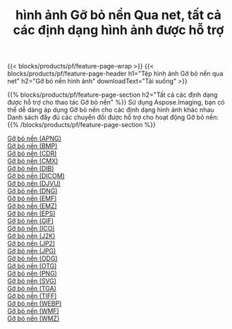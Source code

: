 ﻿---
title: hình ảnh Gỡ bỏ nền Qua net, tất cả các định dạng hình ảnh được hỗ trợ 
weight: 3920
url: /vi/net/remove-background 
lang: vi
langdirlevel: 2
locales: zh-hans,ja,it,ru,de,es,fr,nl,id,lt,pl,pt,vi,tr,ko,zh-hant,ar,hi,th,sv,cs,uk,he
description: Sử dụng Aspose.Imaging, bạn có thể dễ dàng Gỡ bỏ nền hình ảnh qua net
---

{{< blocks/products/pf/feature-page-wrap >}}
{{< blocks/products/pf/feature-page-header h1="Tệp hình ảnh Gỡ bỏ nền qua net" h2="Gỡ bỏ nền hình ảnh" downloadText="Tải xuống" >}}


{{% blocks/products/pf/feature-page-section  h2="Tất cả các định dạng được hỗ trợ cho thao tác Gỡ bỏ nền" %}}
Sử dụng Aspose.Imaging, bạn có thể dễ dàng áp dụng Gỡ bỏ nền cho các định dạng hình ảnh khác nhau
<br/>
Danh sách đầy đủ các chuyển đổi được hỗ trợ cho hoạt động Gỡ bỏ nền:
{{% /blocks/products/pf/feature-page-section %}}
<div class="container-fluid productfamilypage bg-gray">
    <div class="convertypes bg-gray agp-content section">
        <div class="container">
		<div class="row other-converters">
		    <div class='col-md-2 other-converter remove-lp remove-rp'><a href="/imaging/vi/net/remove-background/apng" >Gỡ bỏ nền (APNG)</a></div><div class='col-md-2 other-converter remove-lp remove-rp'><a href="/imaging/vi/net/remove-background/bmp" >Gỡ bỏ nền (BMP)</a></div><div class='col-md-2 other-converter remove-lp remove-rp'><a href="/imaging/vi/net/remove-background/cdr" >Gỡ bỏ nền (CDR)</a></div><div class='col-md-2 other-converter remove-lp remove-rp'><a href="/imaging/vi/net/remove-background/cmx" >Gỡ bỏ nền (CMX)</a></div><div class='col-md-2 other-converter remove-lp remove-rp'><a href="/imaging/vi/net/remove-background/dib" >Gỡ bỏ nền (DIB)</a></div><div class='col-md-2 other-converter remove-lp remove-rp'><a href="/imaging/vi/net/remove-background/dicom" >Gỡ bỏ nền (DICOM)</a></div><div class='col-md-2 other-converter remove-lp remove-rp'><a href="/imaging/vi/net/remove-background/djvu" >Gỡ bỏ nền (DJVU)</a></div><div class='col-md-2 other-converter remove-lp remove-rp'><a href="/imaging/vi/net/remove-background/dng" >Gỡ bỏ nền (DNG)</a></div><div class='col-md-2 other-converter remove-lp remove-rp'><a href="/imaging/vi/net/remove-background/emf" >Gỡ bỏ nền (EMF)</a></div><div class='col-md-2 other-converter remove-lp remove-rp'><a href="/imaging/vi/net/remove-background/emz" >Gỡ bỏ nền (EMZ)</a></div><div class='col-md-2 other-converter remove-lp remove-rp'><a href="/imaging/vi/net/remove-background/eps" >Gỡ bỏ nền (EPS)</a></div><div class='col-md-2 other-converter remove-lp remove-rp'><a href="/imaging/vi/net/remove-background/gif" >Gỡ bỏ nền (GIF)</a></div><div class='col-md-2 other-converter remove-lp remove-rp'><a href="/imaging/vi/net/remove-background/ico" >Gỡ bỏ nền (ICO)</a></div><div class='col-md-2 other-converter remove-lp remove-rp'><a href="/imaging/vi/net/remove-background/j2k" >Gỡ bỏ nền (J2K)</a></div><div class='col-md-2 other-converter remove-lp remove-rp'><a href="/imaging/vi/net/remove-background/jp2" >Gỡ bỏ nền (JP2)</a></div><div class='col-md-2 other-converter remove-lp remove-rp'><a href="/imaging/vi/net/remove-background/jpg" >Gỡ bỏ nền (JPG)</a></div><div class='col-md-2 other-converter remove-lp remove-rp'><a href="/imaging/vi/net/remove-background/odg" >Gỡ bỏ nền (ODG)</a></div><div class='col-md-2 other-converter remove-lp remove-rp'><a href="/imaging/vi/net/remove-background/otg" >Gỡ bỏ nền (OTG)</a></div><div class='col-md-2 other-converter remove-lp remove-rp'><a href="/imaging/vi/net/remove-background/png" >Gỡ bỏ nền (PNG)</a></div><div class='col-md-2 other-converter remove-lp remove-rp'><a href="/imaging/vi/net/remove-background/svg" >Gỡ bỏ nền (SVG)</a></div><div class='col-md-2 other-converter remove-lp remove-rp'><a href="/imaging/vi/net/remove-background/tga" >Gỡ bỏ nền (TGA)</a></div><div class='col-md-2 other-converter remove-lp remove-rp'><a href="/imaging/vi/net/remove-background/tiff" >Gỡ bỏ nền (TIFF)</a></div><div class='col-md-2 other-converter remove-lp remove-rp'><a href="/imaging/vi/net/remove-background/webp" >Gỡ bỏ nền (WEBP)</a></div><div class='col-md-2 other-converter remove-lp remove-rp'><a href="/imaging/vi/net/remove-background/wmf" >Gỡ bỏ nền (WMF)</a></div><div class='col-md-2 other-converter remove-lp remove-rp'><a href="/imaging/vi/net/remove-background/wmz" >Gỡ bỏ nền (WMZ)</a></div>
                </div>
        </div>
    </div>
</div>
<br/>

